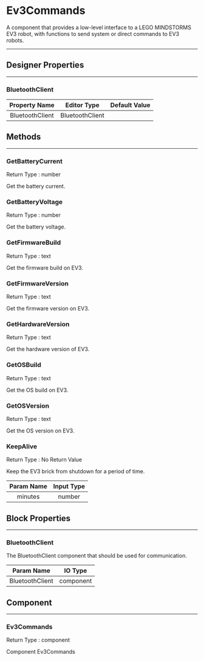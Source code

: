 # Ev3Commands

A component that provides a low-level interface to a LEGO MINDSTORMS EV3 robot, with functions to send system or direct commands to EV3 robots.

---

## Designer Properties

---

### BluetoothClient

|  Property Name  |   Editor Type   | Default Value |
| :-------------: | :-------------: | :-----------: |
| BluetoothClient | BluetoothClient |               |

## Methods

---

### GetBatteryCurrent

<div block-type = "component_method" component-selector = "Ev3Commands" method-selector = "GetBatteryCurrent" method-params = "" return-type = "number" id = "ev3commands-getbatterycurrent"></div>

Return Type : number

Get the battery current.

### GetBatteryVoltage

<div block-type = "component_method" component-selector = "Ev3Commands" method-selector = "GetBatteryVoltage" method-params = "" return-type = "number" id = "ev3commands-getbatteryvoltage"></div>

Return Type : number

Get the battery voltage.

### GetFirmwareBuild

<div block-type = "component_method" component-selector = "Ev3Commands" method-selector = "GetFirmwareBuild" method-params = "" return-type = "text" id = "ev3commands-getfirmwarebuild"></div>

Return Type : text

Get the firmware build on EV3.

### GetFirmwareVersion

<div block-type = "component_method" component-selector = "Ev3Commands" method-selector = "GetFirmwareVersion" method-params = "" return-type = "text" id = "ev3commands-getfirmwareversion"></div>

Return Type : text

Get the firmware version on EV3.

### GetHardwareVersion

<div block-type = "component_method" component-selector = "Ev3Commands" method-selector = "GetHardwareVersion" method-params = "" return-type = "text" id = "ev3commands-gethardwareversion"></div>

Return Type : text

Get the hardware version of EV3.

### GetOSBuild

<div block-type = "component_method" component-selector = "Ev3Commands" method-selector = "GetOSBuild" method-params = "" return-type = "text" id = "ev3commands-getosbuild"></div>

Return Type : text

Get the OS build on EV3.

### GetOSVersion

<div block-type = "component_method" component-selector = "Ev3Commands" method-selector = "GetOSVersion" method-params = "" return-type = "text" id = "ev3commands-getosversion"></div>

Return Type : text

Get the OS version on EV3.

### KeepAlive

<div block-type = "component_method" component-selector = "Ev3Commands" method-selector = "KeepAlive" method-params = "minutes" return-type = "undefined" id = "ev3commands-keepalive"></div>

Return Type : No Return Value

Keep the EV3 brick from shutdown for a period of time.

| Param Name | Input Type |
| :--------: | :--------: |
|   minutes  |   number   |

## Block Properties

---

### BluetoothClient

<div block-type = "component_set_get" component-selector = "Ev3Commands" property-selector = "BluetoothClient" property-type = "get" id = "get-ev3commands-bluetoothclient"></div>

<div block-type = "component_set_get" component-selector = "Ev3Commands" property-selector = "BluetoothClient" property-type = "set" id = "set-ev3commands-bluetoothclient"></div>

The BluetoothClient component that should be used for communication.

|    Param Name   |  IO Type  |
| :-------------: | :-------: |
| BluetoothClient | component |

## Component

---

### Ev3Commands

<div block-type = "component_component_block" component-selector = "Ev3Commands" id = "component-ev3commands"></div>

Return Type : component

Component Ev3Commands

